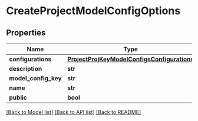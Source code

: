 # CreateProjectModelConfigOptions

## Properties
Name | Type | Description | Notes
------------ | ------------- | ------------- | -------------
**configurations** | [**ProjectProjKeyModelConfigsConfigurations**](ProjectProjKeyModelConfigsConfigurations.md) |  | 
**description** | **str** |  | 
**model_config_key** | **str** |  | [optional] 
**name** | **str** |  | 
**public** | **bool** |  | 

[[Back to Model list]](../README.md#documentation-for-models) [[Back to API list]](../README.md#documentation-for-api-endpoints) [[Back to README]](../README.md)



